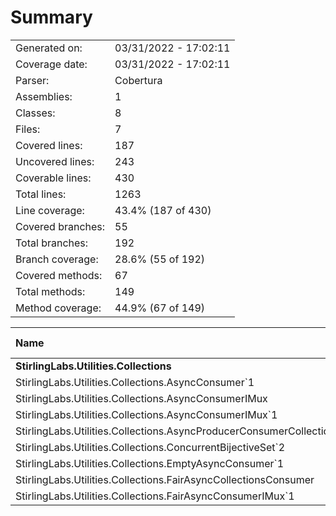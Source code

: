 ﻿# Summary
|||
|:---|:---|
| Generated on: | 03/31/2022 - 17:02:11 |
| Coverage date: | 03/31/2022 - 17:02:11 |
| Parser: | Cobertura |
| Assemblies: | 1 |
| Classes: | 8 |
| Files: | 7 |
| Covered lines: | 187 |
| Uncovered lines: | 243 |
| Coverable lines: | 430 |
| Total lines: | 1263 |
| Line coverage: | 43.4% (187 of 430) |
| Covered branches: | 55 |
| Total branches: | 192 |
| Branch coverage: | 28.6% (55 of 192) |
| Covered methods: | 67 |
| Total methods: | 149 |
| Method coverage: | 44.9% (67 of 149) |

|**Name**|**Covered**|**Uncovered**|**Coverable**|**Total**|**Line coverage**|**Covered**|**Total**|**Branch coverage**|**Covered**|**Total**|**Method coverage**|
|:---|---:|---:|---:|---:|---:|---:|---:|---:|---:|---:|---:|
|**StirlingLabs.Utilities.Collections**|**187**|**243**|**430**|**1566**|**43.4%**|**55**|**192**|**28.6%**|**67**|**149**|**44.9%**|
|StirlingLabs.Utilities.Collections.AsyncConsumer`1|1|0|1|6|100%|0|0||1|1|100%|
|StirlingLabs.Utilities.Collections.AsyncConsumerIMux|0|4|4|31|0%|0|0||0|4|0%|
|StirlingLabs.Utilities.Collections.AsyncConsumerIMux`1|0|1|1|31|0%|0|0||0|1|0%|
|StirlingLabs.Utilities.Collections.AsyncProducerConsumerCollection`1|130|117|247|652|52.6%|34|118|28.8%|43|65|66.1%|
|StirlingLabs.Utilities.Collections.ConcurrentBijectiveSet`2|0|58|58|252|0%|0|28|0%|0|20|0%|
|StirlingLabs.Utilities.Collections.EmptyAsyncConsumer`1|4|11|15|50|26.6%|0|0||3|14|21.4%|
|StirlingLabs.Utilities.Collections.FairAsyncCollectionsConsumer|1|3|4|272|25%|0|0||1|4|25%|
|StirlingLabs.Utilities.Collections.FairAsyncConsumerIMux`1|51|49|100|272|51%|21|46|45.6%|19|40|47.5%|
